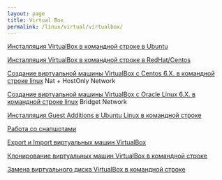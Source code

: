 ```yaml
---
layout: page
title: Virtual Box
permalink: /linux/virtual/virtualbox/
---
```




[Инсталляция VirtualBox в командной строке в Ubuntu](/linux/virtual/virtualbox/installation/ubuntu/14.04/)

[Инсталляция VirtualBox в командной строке в RedHat/Centos](/linux/virtual/virtualbox/installation/centos/6/)

[Создание виртуальной машины VirtualBox с Centos 6.X. в командной строке linux](/linux/virtual/virtualbox/vm/centos-6/) Nat + HostOnly Network

[Создание виртуальной машины VirtualBox с Oracle Linux 6.X. в командной строке linux](/linux/virtual/virtualbox/vm/oracle-linux-6/) Bridget Network

[Инсталляция Guest Additions в Ubuntu Linux в командной строке](/linux/virtual/virtualbox/guest-additions-installation-in-command-line/)

[Работа со снапшотами](/linux/virtual/virtualbox/snapshots/)

[Export и Import виртуальных машин VirtualBox](/linux/virtual/virtualbox/export-import/)

[Клонирование виртуальных машин VirtualBox в командной строке](/linux/virtual/virtualbox/clone/)

[Замена виртуального диска VirtualBox в командной строке](/linux/virtual/virtualbox/replace-disk/)
